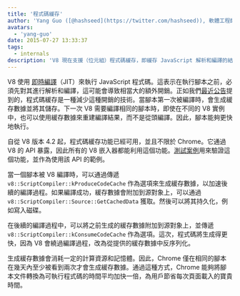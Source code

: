 ```yaml
---
title: '程式碼緩存'
author: 'Yang Guo ([@hashseed](https://twitter.com/hashseed)), 軟體工程師'
avatars:
  - 'yang-guo'
date: 2015-07-27 13:33:37
tags:
  - internals
description: 'V8 現在支援（位元組）程式碼緩存，即緩存 JavaScript 解析和編譯的結果。'
---
```

V8 使用 [即時編譯](https://en.wikipedia.org/wiki/Just-in-time_compilation)（JIT）來執行 JavaScript 程式碼。這表示在執行腳本之前，必須先對其進行解析和編譯，這可能會導致相當大的額外開銷。正如我們[最近公告](https://blog.chromium.org/2015/03/new-javascript-techniques-for-rapid.html)提到的，程式碼緩存是一種減少這種開銷的技術。當腳本第一次被編譯時，會生成緩存數據並將其儲存。下一次 V8 需要編譯相同的腳本時，即使在不同的 V8 實例中，也可以使用緩存數據來重建編譯結果，而不是從頭編譯。因此，腳本能夠更快地執行。

<!--truncate-->
自從 V8 版本 4.2 起，程式碼緩存功能已經可用，並且不限於 Chrome。它通過 V8 的 API 暴露，因此所有的 V8 嵌入器都能利用這個功能。[測試案例](https://chromium.googlesource.com/v8/v8.git/+/4.5.56/test/cctest/test-api.cc#21090)用來驗證這個功能，並作為使用該 API 的範例。

當一個腳本被 V8 編譯時，可以通過傳遞 `v8::ScriptCompiler::kProduceCodeCache` 作為選項來生成緩存數據，以加速後續的編譯過程。如果編譯成功，緩存數據會附加到源對象上，可以通過 `v8::ScriptCompiler::Source::GetCachedData` 獲取。然後可以將其持久化，例如寫入磁碟。

在後續的編譯過程中，可以將之前生成的緩存數據附加到源對象上，並傳遞 `v8::ScriptCompiler::kConsumeCodeCache` 作為選項。這次，程式碼將生成得更快，因為 V8 會繞過編譯過程，改為從提供的緩存數據中反序列化。

生成緩存數據會消耗一定的計算資源和記憶體。因此，Chrome 僅在相同的腳本在幾天內至少被看到兩次才會生成緩存數據。通過這種方式，Chrome 能夠將腳本文件轉換為可執行程式碼的時間平均加快一倍，為用戶節省每次頁面載入的寶貴時間。
